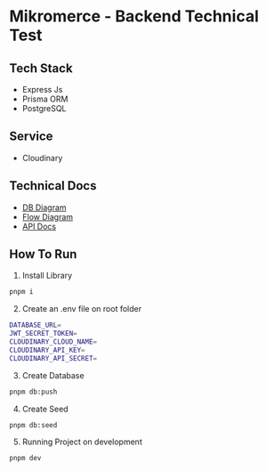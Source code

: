 # Mikromerce - Backend Technical Test

## Tech Stack

- Express Js
- Prisma ORM
- PostgreSQL

## Service

- Cloudinary

## Technical Docs

- [DB Diagram](https://s.id/mikromerce-db-diagram)
- [Flow Diagram](https://s.id/mikromerce-flow)
- [API Docs](https://s.id/mikromerce-docs)

## How To Run

1. Install Library

```bash
pnpm i
```

2. Create an .env file on root folder

```bash
DATABASE_URL=
JWT_SECRET_TOKEN=
CLOUDINARY_CLOUD_NAME=
CLOUDINARY_API_KEY=
CLOUDINARY_API_SECRET=
```

3. Create Database

```bash
pnpm db:push
```

4. Create Seed

```bash
pnpm db:seed
```

5. Running Project on development

```bash
pnpm dev
```
